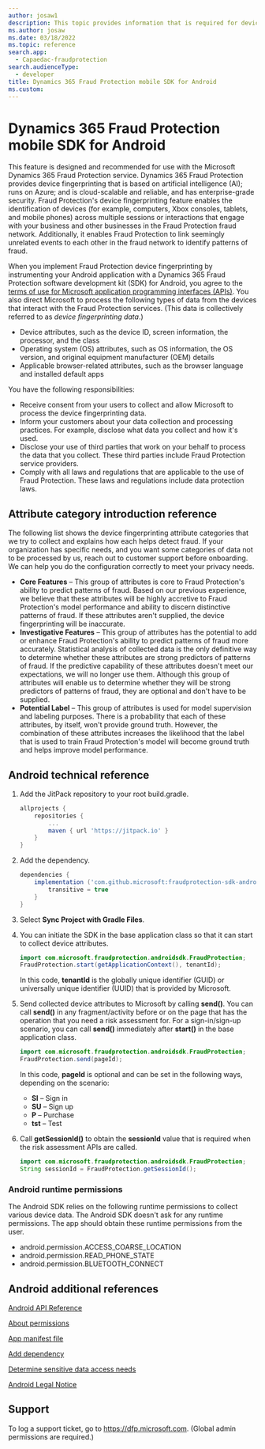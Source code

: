```yaml
---
author: josaw1
description: This topic provides information that is required for device fingerprinting in a mobile device implementation of Microsoft Dynamics 365 Fraud Protection for Android.
ms.author: josaw
ms.date: 03/18/2022
ms.topic: reference
search.app: 
  - Capaedac-fraudprotection
search.audienceType:
  - developer
title: Dynamics 365 Fraud Protection mobile SDK for Android
ms.custom:
---
```


# Dynamics 365 Fraud Protection mobile SDK for Android

This feature is designed and recommended for use with the Microsoft Dynamics 365 Fraud Protection service. Dynamics 365 Fraud Protection provides device fingerprinting that is based on artificial intelligence (AI); runs on Azure; and is cloud-scalable and reliable, and has enterprise-grade security. Fraud Protection's device fingerprinting feature enables the identification of devices (for example, computers, Xbox consoles, tablets, and mobile phones) across multiple sessions or interactions that engage with your business and other businesses in the Fraud Protection fraud network. Additionally, it enables Fraud Protection to link seemingly unrelated events to each other in the fraud network to identify patterns of fraud.

When you implement Fraud Protection device fingerprinting by instrumenting your Android application with a Dynamics 365 Fraud Protection software development kit (SDK) for Android, you agree to the [terms of use for Microsoft application programming interfaces (APIs)](/legal/microsoft-apis/terms-of-use). You also direct Microsoft to process the following types of data from the devices that interact with the Fraud Protection services. (This data is collectively referred to as *device fingerprinting data*.)

- Device attributes, such as the device ID, screen information, the processor, and the class
- Operating system (OS) attributes, such as OS information, the OS version, and original equipment manufacturer (OEM) details
- Applicable browser-related attributes, such as the browser language and installed default apps

You have the following responsibilities:

- Receive consent from your users to collect and allow Microsoft to process the device fingerprinting data.
- Inform your customers about your data collection and processing practices. For example, disclose what data you collect and how it's used.
- Disclose your use of third parties that work on your behalf to process the data that you collect. These third parties include Fraud Protection service providers.
- Comply with all laws and regulations that are applicable to the use of Fraud Protection. These laws and regulations include data protection laws.

## Attribute category introduction reference

The following list shows the device fingerprinting attribute categories that we try to collect and explains how each helps detect fraud. If your organization has specific needs, and you want some categories of data not to be processed by us, reach out to customer support before onboarding. We can help you do the configuration correctly to meet your privacy needs.

- **Core Features** – This group of attributes is core to Fraud Protection's ability to predict patterns of fraud. Based on our previous experience, we believe that these attributes will be highly accretive to Fraud Protection's model performance and ability to discern distinctive patterns of fraud. If these attributes aren't supplied, the device fingerprinting will be inaccurate.
- **Investigative Features** – This group of attributes has the potential to add or enhance Fraud Protection's ability to predict patterns of fraud more accurately. Statistical analysis of collected data is the only definitive way to determine whether these attributes are strong predictors of patterns of fraud. If the predictive capability of these attributes doesn't meet our expectations, we will no longer use them. Although this group of attributes will enable us to determine whether they will be strong predictors of patterns of fraud, they are optional and don't have to be supplied.
- **Potential Label** – This group of attributes is used for model supervision and labeling purposes. There is a probability that each of these attributes, by itself, won't provide ground truth. However, the combination of these attributes increases the likelihood that the label that is used to train Fraud Protection's model will become ground truth and helps improve model performance.

## Android technical reference

1. Add the JitPack repository to your root build.gradle.

    ```gradle
    allprojects {
        repositories {
            ...
            maven { url 'https://jitpack.io' }
        }
    }
    ```

2. Add the dependency.

    ```gradle
    dependencies {
        implementation ('com.github.microsoft:fraudprotection-sdk-android:2.0.1@aar'){
            transitive = true
        }
    }
    ```

3. Select **Sync Project with Gradle Files**.
4. You can initiate the SDK in the base application class so that it can start to collect device attributes.

    ```java
    import com.microsoft.fraudprotection.androidsdk.FraudProtection;
    FraudProtection.start(getApplicationContext(), tenantId);
    ```

    In this code, **tenantId** is the globally unique identifier (GUID) or universally unique identifier (UUID) that is provided by Microsoft.

5. Send collected device attributes to Microsoft by calling **send()**. You can call **send()** in any fragment/activity before or on the page that has the operation that you need a risk assessment for. For a sign-in/sign-up scenario, you can call **send()** immediately after **start()** in the base application class.

    ```java
    import com.microsoft.fraudprotection.androidsdk.FraudProtection;
    FraudProtection.send(pageId);
    ```

    In this code, **pageId** is optional and can be set in the following ways, depending on the scenario:

    - **SI** – Sign in
    - **SU** – Sign up
    - **P** – Purchase
    - **tst** – Test

6. Call **getSessionId()** to obtain the **sessionId** value that is required when the risk assessment APIs are called.

    ```java
    import com.microsoft.fraudprotection.androidsdk.FraudProtection;
    String sessionId = FraudProtection.getSessionId();
    ```

### Android runtime permissions

The Android SDK relies on the following runtime permissions to collect various device data. The Android SDK doesn't ask for any runtime permissions. The app should obtain these runtime permissions from the user.

- android.permission.ACCESS\_COARSE\_LOCATION
- android.permission.READ\_PHONE\_STATE
- android.permission.BLUETOOTH\_CONNECT

## Android additional references

[Android API Reference](https://developer.android.com/reference)

[About permissions](https://developer.android.com/training/permissions/requesting)

[App manifest file](https://developer.android.com/guide/topics/manifest/manifest-intro)

[Add dependency](https://developer.android.com/studio/projects/android-library#AddDependency)

[Determine sensitive data access needs](https://developer.android.com/games/develop/permissions)

[Android Legal Notice](https://developer.android.com/legal)

## Support

To log a support ticket, go to <https://dfp.microsoft.com>. (Global admin permissions are required.)
